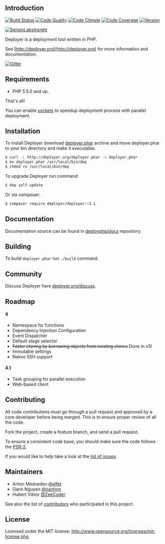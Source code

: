 Introduction
------------
[![Build Status](https://travis-ci.org/deployphp/deployer.svg?branch=master)](https://travis-ci.org/deployphp/deployer)
[![Code Quality](http://img.shields.io/scrutinizer/g/deployphp/deployer.svg?style=flat)](https://scrutinizer-ci.com/g/deployphp/deployer/)
[![Code Climate](http://img.shields.io/codeclimate/github/deployphp/deployer.svg?style=flat)](https://codeclimate.com/github/deployphp/deployer)
[![Code Coverage](http://img.shields.io/scrutinizer/coverage/g/deployphp/deployer.svg?style=flat)](https://scrutinizer-ci.com/g/deployphp/deployer/)
[![Version](http://img.shields.io/packagist/v/deployer/deployer.svg?style=flat)](https://packagist.org/packages/deployer/deployer)

[![SensioLabsInsight](https://insight.sensiolabs.com/projects/69072898-df4a-4dee-ab05-c2ae83d6c469/big.png)](https://insight.sensiolabs.com/projects/69072898-df4a-4dee-ab05-c2ae83d6c469)

Deployer is a deployment tool written in PHP.

See [http://deployer.org](http://deployer.org) for more information and documentation.

[![Gitter](https://badges.gitter.im/Join%20Chat.svg)](https://gitter.im/deployphp/deployer?utm_source=badge&utm_medium=badge&utm_campaign=pr-badge)

Requirements
------------
* PHP 5.5.0 and up.

That's all!

You can enable [sockets](http://php.net/manual/en/book.sockets.php) to speedup deployment process with parallel deployment.

Installation
------------
To install Deployer download [deployer.phar](http://deployer.org/deployer.phar) archive and move deployer.phar to your bin directory and make it executable.

``` sh
$ curl -L http://deployer.org/deployer.phar -o deployer.phar
$ mv deployer.phar /usr/local/bin/dep
$ chmod +x /usr/local/bin/dep
```

To upgrade Deployer run command:

``` sh
$ dep self-update
```

Or via composer:

``` sh
$ composer require deployer/deployer:~3.1
```


Documentation
-------------
Documentation source can be found in [deployphp/docs](https://github.com/deployphp/docs) repository.


Building
--------
To build `deployer.phar` run `./build` command.


Community
-------
Discuss Deployer here [deployer.org/discuss](http://deployer.org/discuss).

Roadmap
-------
#### 4 
* Namespace for functions
* Dependency Injection Configuration
* Event Dispatcher
* Default stage selector
* ~~Faster cloning by borrowing objects from existing clones~~ Done in v3!
* Immutable settings
* Native SSH support

#### 4.1
* Task grouping for parallel execution
* Web-based client

Contributing
------------
All code contributions must go through a pull request and approved by a core developer before being merged.
This is to ensure proper review of all the code.

Fork the project, create a feature branch, and send a pull request.

To ensure a consistent code base, you should make sure the code follows
the [PSR-2](https://github.com/php-fig/fig-standards/blob/master/accepted/PSR-2-coding-style-guide.md).

If you would like to help take a look at the [list of issues](https://github.com/deployphp/deployer/issues).


Maintainers
-----------

* Anton Medvedev [@elfet](https://github.com/elfet)
* Oanh Nguyen [@oanhnn](https://github.com/oanhnn)
* Hubert Viktor [@ZeeCoder](https://github.com/ZeeCoder)

See also the list of [contributors](https://github.com/deployphp/deployer/graphs/contributors) who participated in this project.


License
-------
Licensed under the MIT license: http://www.opensource.org/licenses/mit-license.php
